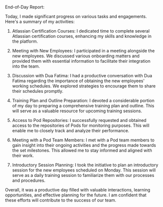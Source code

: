 End-of-Day Report:

Today, I made significant progress on various tasks and engagements. Here's a summary of my activities:

1. Atlassian Certification Courses: I dedicated time to complete several Atlassian certification courses, enhancing my skills and knowledge in the platform.

2. Meeting with New Employees: I participated in a meeting alongside the new employees. We discussed various onboarding matters and provided them with essential information to facilitate their integration into the team.

3. Discussion with Dua Fatima: I had a productive conversation with Dua Fatima regarding the importance of obtaining the new employees' working schedules. We explored strategies to encourage them to share their schedules promptly.

4. Training Plan and Outline Preparation: I devoted a considerable portion of my day to preparing a comprehensive training plan and outline. This will serve as a valuable resource for upcoming training sessions.

5. Access to Pod Repositories: I successfully requested and obtained access to the repositories of Pods for monitoring purposes. This will enable me to closely track and analyze their performance.

6. Meeting with a Pod Team Members: I met with a Pod team members to gain insight into their ongoing activities and the progress made towards the set milestones. This allowed me to stay informed and aligned with their work.

7. Introductory Session Planning: I took the initiative to plan an introductory session for the new employees scheduled on Monday. This session will serve as a daily training session to familiarize them with our processes and procedures.

Overall, it was a productive day filled with valuable interactions, learning opportunities, and effective planning for the future. I am confident that these efforts will contribute to the success of our team.
